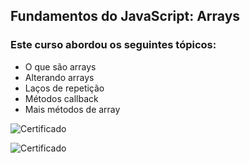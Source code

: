 ## Fundamentos do JavaScript: Arrays

### Este curso abordou os seguintes tópicos:

- O que são arrays
- Alterando arrays
- Laços de repetição
- Métodos callback
- Mais métodos de array

![Certificado](https://github.com/developer-fernanda/JavaScript-back-end/blob/master/arrays/Certificado.png)

![Certificado](https://github.com/developer-fernanda/JavaScript-back-end/blob/master/arrays/Certificado%20Formal.png)




